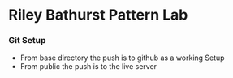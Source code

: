 # Riley Bathurst Pattern Lab

### Git Setup

- From base directory the push is to github as a working Setup
- From public the push is to the live server
